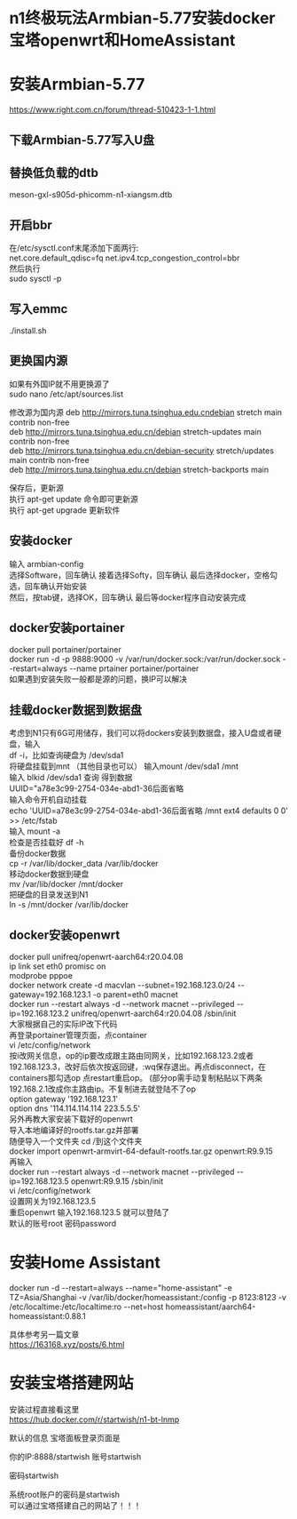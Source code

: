 # n1终极玩法Armbian-5.77安装docker宝塔openwrt和HomeAssistant


#  安装Armbian-5.77

https://www.right.com.cn/forum/thread-510423-1-1.html  
##  下载Armbian-5.77写入U盘
##  替换低负载的dtb  
meson-gxl-s905d-phicomm-n1-xiangsm.dtb  
##  开启bbr  
在/etc/sysctl.conf末尾添加下面两行:  
net.core.default_qdisc=fq
net.ipv4.tcp_congestion_control=bbr  
然后执行  
sudo sysctl -p  
##  写入emmc  
./install.sh  
##  更换国内源  
如果有外国IP就不用更换源了  
sudo nano /etc/apt/sources.list

修改源为国内源
deb http://mirrors.tuna.tsinghua.edu.cndebian stretch main contrib non-free  
deb http://mirrors.tuna.tsinghua.edu.cn/debian stretch-updates main contrib non-free  
deb http://mirrors.tuna.tsinghua.edu.cn/debian-security stretch/updates main contrib non-free  
deb http://mirrors.tuna.tsinghua.edu.cn/debian stretch-backports main  

保存后，更新源  
执行 apt-get update 命令即可更新源  
执行 apt-get upgrade 更新软件  
##  安装docker  
输入 armbian-config  
选择Software，回车确认 接着选择Softy，回车确认 最后选择docker，空格勾选，回车确认开始安装  
然后，按tab键，选择OK，回车确认 最后等docker程序自动安装完成  
##  docker安装portainer  
docker pull portainer/portainer  
docker run -d -p 9888:9000 -v /var/run/docker.sock:/var/run/docker.sock --restart=always --name prtainer portainer/portainer  
如果遇到安装失败一般都是源的问题，换IP可以解决  

##  挂载docker数据到数据盘  
考虑到N1只有6G可用储存，我们可以将dockers安装到数据盘，接入U盘或者硬盘，输入  
df -i，比如查询硬盘为  /dev/sda1  
将硬盘挂载到mnt （其他目录也可以） 
输入mount /dev/sda1 /mnt  
输入 blkid /dev/sda1 查询 得到数据  
UUID="a78e3c99-2754-034e-abd1-36后面省略  
输入命令开机自动挂载  
echo 'UUID=a78e3c99-2754-034e-abd1-36后面省略 /mnt ext4 defaults 0 0' >> /etc/fstab  
输入 mount -a  
检查是否挂载好  df -h  
备份docker数据  
cp -r /var/lib/docker_data /var/lib/docker  
移动docker数据到硬盘  
mv /var/lib/docker /mnt/docker  
把硬盘的目录发送到N1  
ln -s /mnt/docker /var/lib/docker

##  docker安装openwrt  
docker pull unifreq/openwrt-aarch64:r20.04.08  
ip link set eth0 promisc on  
modprobe pppoe  
docker network create -d macvlan --subnet=192.168.123.0/24 --gateway=192.168.123.1 -o parent=eth0 macnet  
docker run --restart always -d --network macnet --privileged --ip=192.168.123.2 unifreq/openwrt-aarch64:r20.04.08 /sbin/init  
大家根据自己的实际IP改下代码  
再登录portainer管理页面，点container  
vi /etc/config/network  
按i改网关信息，op的ip要改成跟主路由同网关，比如192.168.123.2或者192.168.123.3，改好后依次按返回键，:wq保存退出。再点disconnect，在containers那勾选op 点restart重启op。 (部分op需手动复制粘贴以下两条  
192.168.2.1改成你主路由ip。不复制进去就登陆不了op  
option gateway '192.168.123.1'  
option dns '114.114.114.114 223.5.5.5'  
另外再教大家安装下载好的openwrt  
导入本地编译好的rootfs.tar.gz并部署  
随便导入一个文件夹  cd /到这个文件夹  
docker import openwrt-armvirt-64-default-rootfs.tar.gz openwrt:R9.9.15  
再输入   
docker run --restart always -d --network macnet --privileged --ip=192.168.123.5 openwrt:R9.9.15 /sbin/init  
vi /etc/config/network  
设置网关为192.168.123.5  
重启openwrt 输入192.168.123.5 就可以登陆了  
默认的账号root 密码password  

#  安装Home Assistant  
docker run -d --restart=always --name="home-assistant" -e TZ=Asia/Shanghai -v /var/lib/docker/homeassistant:/config -p 8123:8123 -v /etc/localtime:/etc/localtime:ro --net=host homeassistant/aarch64-homeassistant:0.88.1
  
  具体参考另一篇文章  
  https://163168.xyz/posts/6.html

# 安装宝塔搭建网站  
安装过程直接看这里  
https://hub.docker.com/r/startwish/n1-bt-lnmp

默认的信息
宝塔面板登录页面是

你的IP:8888/startwish
账号startwish

密码startwish

系统root账户的密码是startwish  
可以通过宝塔搭建自己的网站了！！！
